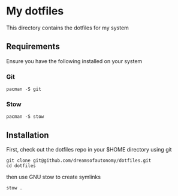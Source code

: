 # My dotfiles

This directory contains the dotfiles for my system

## Requirements

Ensure you have the following installed on your system

### Git

```
pacman -S git
```

### Stow

```
pacman -S stow
```

## Installation

First, check out the dotfiles repo in your $HOME directory using git

```
git clone git@github.com/dreamsofautonomy/dotfiles.git
cd dotfiles
```

then use GNU stow to create symlinks

```
stow .
```
